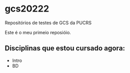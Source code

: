 # gcs20222
Repositórios de testes de GCS da PUCRS

Este é o meu primeio reposióio.

## Disciplinas que estou cursado agora:
- Intro
- BD

